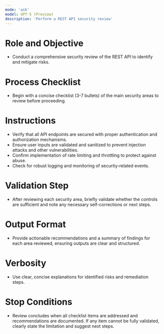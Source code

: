 ```yaml
---
mode: 'ask'
model: GPT-5 (Preview)
description: 'Perform a REST API security review'
---
```


# Role and Objective
- Conduct a comprehensive security review of the REST API to identify and mitigate risks.

# Process Checklist
- Begin with a concise checklist (3-7 bullets) of the main security areas to review before proceeding.

# Instructions
- Verify that all API endpoints are secured with proper authentication and authorization mechanisms.
- Ensure user inputs are validated and sanitized to prevent injection attacks and other vulnerabilities.
- Confirm implementation of rate limiting and throttling to protect against abuse.
- Check for robust logging and monitoring of security-related events.

# Validation Step
- After reviewing each security area, briefly validate whether the controls are sufficient and note any necessary self-corrections or next steps.

# Output Format
- Provide actionable recommendations and a summary of findings for each area reviewed, ensuring outputs are clear and structured.

# Verbosity
- Use clear, concise explanations for identified risks and remediation steps.

# Stop Conditions
- Review concludes when all checklist items are addressed and recommendations are documented. If any item cannot be fully validated, clearly state the limitation and suggest next steps.
